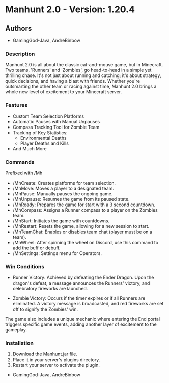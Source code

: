 # Manhunt 2.0 - Version: 1.20.4

## Authors
- GamingGod-Java, AndreBinbow

### Description
Manhunt 2.0 is all about the classic cat-and-mouse game, but in Minecraft. Two teams, 'Runners' and 'Zombies', go head-to-head in a simple yet thrilling chase. It's not just about running and catching; it's about strategy, quick decisions, and having a blast with friends. Whether you're outsmarting the other team or racing against time, Manhunt 2.0 brings a whole new level of excitement to your Minecraft server.

### Features
* Custom Team Selection Platforms
* Automatic Pauses with Manual Unpauses
* Compass Tracking Tool for Zombie Team
* Tracking of Key Statistics:
    * Environmental Deaths
    * Player Deaths and Kills
* And Much More

### Commands
Prefixed with /Mh

* /MhCreate: Creates platforms for team selection.
* /MhMove: Moves a player to a designated team.
* /MhPause: Manually pauses the ongoing game.
* /MhUnpause: Resumes the game from its paused state.
* /MhReady: Prepares the game for start with a 3 second countdown.
* /MhCompass: Assigns a Runner compass to a player on the Zombies team.
* /MhStart: Initiates the game with countdowns.
* /MhRestart: Resets the game, allowing for a new session to start.
* /MhTeamChat: Enables or disables team chat (player must be on a team).
* /MhWheel: After spinning the wheel on Discord, use this command to add the buff or debuff.
* /MhSettings: Settings menu for Operators.

### Win Conditions
* Runner Victory: Achieved by defeating the Ender Dragon. Upon the dragon's defeat, a message announces the Runners' victory, and celebratory fireworks are launched.

* Zombie Victory: Occurs if the timer expires or if all Runners are eliminated. A victory message is broadcasted, and red fireworks are set off to signify the Zombies' win.

The game also includes a unique mechanic where entering the End portal triggers specific game events, adding another layer of excitement to the gameplay.

### Installation
1. Download the Manhunt.jar file.
2. Place it in your server's plugins directory.
3. Restart your server to activate the plugin.

- GamingGod-Java, AndreBinbow